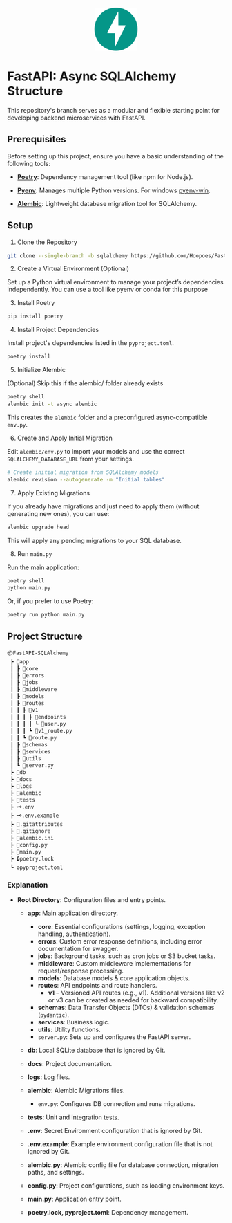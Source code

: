 <p align="center" width="100%">
  <img src="docs/fastapi.svg" alt="fastapi-logo" width="100">
</p>

# FastAPI: Async SQLAlchemy Structure

This repository's branch serves as a modular and flexible starting point for developing backend microservices with FastAPI.

## Prerequisites

Before setting up this project, ensure you have a basic understanding of the following tools:

- **[Poetry](https://python-poetry.org)**: Dependency management tool (like npm for Node.js).

- **[Pyenv](https://github.com/pyenv/pyenv)**: Manages multiple Python versions. For windows [pyenv-win](https://github.com/pyenv-win/pyenv-win).

- **[Alembic](https://alembic.sqlalchemy.org)**: Lightweight database migration tool for SQLAlchemy.


## Setup

1. Clone the Repository

```bash
git clone --single-branch -b sqlalchemy https://github.com/Hoopoes/FastStart.git
```

2. Create a Virtual Environment (Optional)

Set up a Python virtual environment to manage your project’s dependencies independently. You can use a tool like pyenv or conda for this purpose

3. Install Poetry

```bash
pip install poetry
```

4. Install Project Dependencies

Install project's dependencies listed in the `pyproject.toml`.

```bash
poetry install
```

5. Initialize Alembic

(Optional) Skip this if the alembic/ folder already exists

```bash
poetry shell
alembic init -t async alembic
```
This creates the `alembic` folder and a preconfigured async-compatible `env.py`.


6. Create and Apply Initial Migration

Edit `alembic/env.py` to import your models and use the correct `SQLALCHEMY_DATABASE_URL` from your settings.

```bash
# Create initial migration from SQLAlchemy models
alembic revision --autogenerate -m "Initial tables"
```


7. Apply Existing Migrations

If you already have migrations and just need to apply them (without generating new ones), you can use:
```bash
alembic upgrade head
```
This will apply any pending migrations to your SQL database.


8. Run `main.py`

Run the main application:

```bash
poetry shell
python main.py
```

Or, if you prefer to use Poetry:

```bash
poetry run python main.py
```


## Project Structure

```
📦FastAPI-SQLAlchemy
 ┣ 📂app
 ┃ ┣ 📂core
 ┃ ┣ 📂errors
 ┃ ┣ 📂jobs
 ┃ ┣ 📂middleware
 ┃ ┣ 📂models
 ┃ ┣ 📂routes
 ┃ ┃ ┣ 📂v1
 ┃ ┃ ┃ ┣ 📂endpoints
 ┃ ┃ ┃ ┃ ┗ 🐍user.py
 ┃ ┃ ┃ ┗ 🐍v1_route.py
 ┃ ┃ ┗ 🐍route.py
 ┃ ┣ 📂schemas
 ┃ ┣ 📂services
 ┃ ┣ 📂utils
 ┃ ┗ 🐍server.py
 ┣ 📂db
 ┣ 📂docs
 ┣ 📂logs
 ┣ 📂alembic
 ┣ 📂tests
 ┣ 🗝️.env
 ┣ 🗝️.env.example
 ┣ 📜.gitattributes
 ┣ 📜.gitignore
 ┣ 📜alembic.ini
 ┣ 🐍config.py
 ┣ 🐍main.py
 ┣ 🔒poetry.lock
 ┗ ⚙️pyproject.toml
```

### Explanation

- **Root Directory**: Configuration files and entry points.
  
  - **app**: Main application directory.
    - **core**: Essential configurations (settings, logging, exception handling, authentication).
    - **errors**: Custom error response definitions, including error documentation for swagger.
    - **jobs**: Background tasks, such as cron jobs or S3 bucket tasks.
    - **middleware**: Custom middleware implementations for request/response processing.
    - **models**: Database models & core application objects.
    - **routes**: API endpoints and route handlers.
      - **v1** – Versioned API routes (e.g., v1). Additional versions like v2 or v3 can be created as needed for backward compatibility.
    - **schemas**: Data Transfer Objects (DTOs) & validation schemas (`pydantic`).
    - **services**: Business logic.
    - **utils**: Utility functions.
    - `server.py`: Sets up and configures the FastAPI server.
  
  - **db**: Local SQLite database that is ignored by Git.
  
  - **docs**: Project documentation.

  - **logs**: Log files.

  - **alembic**: Alembic Migrations files.
    - `env.py`: Configures DB connection and runs migrations.

  - **tests**: Unit and integration tests.

  - **.env**: Secret Environment configuration that is ignored by Git.

  - **.env.example**: Example environment configuration file that is not ignored by Git.

  - **alembic.py**: Alembic config file for database connection, migration paths, and settings.

  - **config.py**: Project configurations, such as loading environment keys.

  - **main.py**: Application entry point.

  - **poetry.lock, pyproject.toml**: Dependency management.
